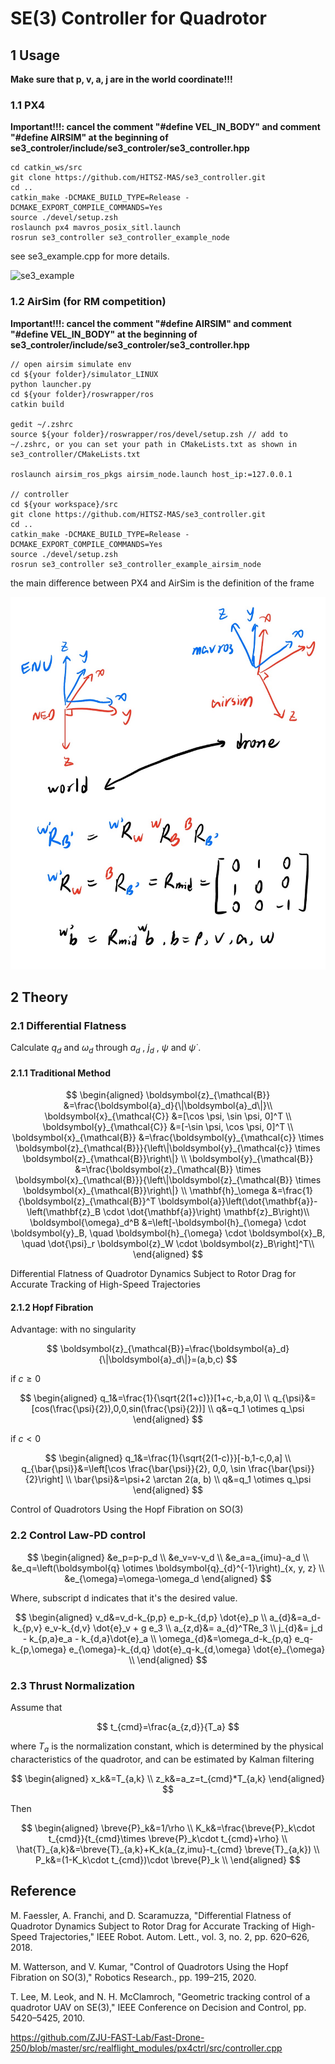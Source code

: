 # SE(3) Controller for Quadrotor



## 1 Usage

**Make sure that p, v, a, j are in the world coordinate!!!**

### 1.1 PX4

**Important!!!: cancel the comment "#define VEL_IN_BODY" and comment "#define AIRSIM" at the beginning of se3_controler/include/se3_controler/se3_controller.hpp**

```
cd catkin_ws/src
git clone https://github.com/HITSZ-MAS/se3_controller.git
cd ..
catkin_make -DCMAKE_BUILD_TYPE=Release -DCMAKE_EXPORT_COMPILE_COMMANDS=Yes
source ./devel/setup.zsh
roslaunch px4 mavros_posix_sitl.launch
rosrun se3_controller se3_controller_example_node
```

see se3_example.cpp for more details. 

![se3_example](attachments/se3_example.gif)

### 1.2 AirSim (for RM competition)

**Important!!!: cancel the comment "#define AIRSIM" and comment "#define VEL_IN_BODY" at the beginning of se3_controler/include/se3_controler/se3_controller.hpp**

```
// open airsim simulate env
cd ${your folder}/simulator_LINUX
python launcher.py
cd ${your folder}/roswrapper/ros
catkin build

gedit ~/.zshrc
source ${your folder}/roswrapper/ros/devel/setup.zsh // add to ~/.zshrc, or you can set your path in CMakeLists.txt as shown in se3_controller/CMakeLists.txt

roslaunch airsim_ros_pkgs airsim_node.launch host_ip:=127.0.0.1

// controller
cd ${your workspace}/src
git clone https://github.com/HITSZ-MAS/se3_controller.git
cd ..
catkin_make -DCMAKE_BUILD_TYPE=Release -DCMAKE_EXPORT_COMPILE_COMMANDS=Yes
source ./devel/setup.zsh
rosrun se3_controller se3_controller_example_airsim_node
```

the main difference between PX4 and AirSim is the definition of the frame

![PX4_vs_AirSim](attachments/PX4_vs_AirSim.jpg)

## 2 Theory

### 2.1 Differential Flatness

Calculate $q_d$ and $\omega_d$ through $a_d$ , $j_d$ , $\psi$ and $\dot{\psi}$ .

#### 2.1.1 Traditional Method

$$
\begin{aligned}
\boldsymbol{z}_{\mathcal{B}} &=\frac{\boldsymbol{a}_d}{\|\boldsymbol{a}_d\|}\\
\boldsymbol{x}_{\mathcal{C}} &=[\cos \psi, \sin \psi, 0]^T \\
\boldsymbol{y}_{\mathcal{C}} &=[-\sin \psi, \cos \psi, 0]^T \\
\boldsymbol{x}_{\mathcal{B}} &=\frac{\boldsymbol{y}_{\mathcal{c}} \times \boldsymbol{z}_{\mathcal{B}}}{\left\|\boldsymbol{y}_{\mathcal{c}} \times \boldsymbol{z}_{\mathcal{B}}\right\|} \\
\boldsymbol{y}_{\mathcal{B}} &=\frac{\boldsymbol{z}_{\mathcal{B}} \times \boldsymbol{x}_{\mathcal{B}}}{\left\|\boldsymbol{z}_{\mathcal{B}} \times \boldsymbol{x}_{\mathcal{B}}\right\|} \\
\mathbf{h}_\omega &=\frac{1}{\boldsymbol{z}_{\mathcal{B}}^T \boldsymbol{a}}\left(\dot{\mathbf{a}}-\left(\mathbf{z}_B \cdot \dot{\mathbf{a}}\right) \mathbf{z}_B\right)\\
\boldsymbol{\omega}_d^B &=\left[-\boldsymbol{h}_{\omega} \cdot \boldsymbol{y}_B, \quad \boldsymbol{h}_{\omega} \cdot \boldsymbol{x}_B, \quad \dot{\psi}_r \boldsymbol{z}_W \cdot \boldsymbol{z}_B\right]^T\\
\end{aligned}
$$

Differential Flatness  of Quadrotor Dynamics Subject to Rotor Drag for Accurate Tracking of  High-Speed Trajectories

#### 2.1.2 Hopf Fibration

Advantage: with no singularity

$$
\boldsymbol{z}_{\mathcal{B}}=\frac{\boldsymbol{a}_d}{\|\boldsymbol{a}_d\|}=(a,b,c)
$$

if $c\geq0$

$$
\begin{aligned} 
q_1&=\frac{1}{\sqrt{2(1+c)}}[1+c,-b,a,0] \\
q_{\psi}&=[cos(\frac{\psi}{2}),0,0,sin(\frac{\psi}{2})] \\
q&=q_1 \otimes q_\psi
\end{aligned}
$$

if $c<0$

$$
\begin{aligned} 
q_1&=\frac{1}{\sqrt{2(1-c)}}[-b,1-c,0,a] \\
q_{\bar{\psi}}&=\left[\cos \frac{\bar{\psi}}{2}, 0,0, \sin \frac{\bar{\psi}}{2}\right] \\
\bar{\psi}&=\psi+2 \arctan 2(a, b) \\
q&=q_1 \otimes q_\psi
\end{aligned}
$$

Control of Quadrotors Using the Hopf Fibration on SO(3)

### 2.2 Control Law-PD control

$$
\begin{aligned}
&e_p=p-p_d \\
&e_v=v-v_d \\
&e_a=a_{imu}-a_d \\
&e_q=\left(\boldsymbol{q} \otimes \boldsymbol{q}_{d}^{-1}\right)_{x, y, z} \\
&e_{\omega}=\omega-\omega_d
\end{aligned}
$$

Where, subscript d indicates that it's the desired value.

$$
\begin{aligned}
v_d&=v_d-k_{p,p} e_p-k_{d,p} \dot{e}_p \\
a_{d}&=a_d-k_{p,v} e_v-k_{d,v} \dot{e}_v + g e_3 \\
a_{z,d}&= a_{d}^TRe_3 \\
j_{d}&= j_d - k_{p,a}e_a - k_{d,a}\dot{e}_a \\
\omega_{d}&=\omega_d-k_{p,q} e_q-k_{p,\omega} e_{\omega}-k_{d,q} \dot{e}_q-k_{d,\omega} \dot{e}_{\omega} \\
\end{aligned}
$$

### 2.3 Thrust Normalization

Assume that

$$
t_{cmd}=\frac{a_{z,d}}{T_a}
$$

where $T_a$ is the normalization constant, which is determined by the physical characteristics of the quadrotor, and can be estimated by Kalman filtering

$$
\begin{aligned}
x_k&=T_{a,k} \\
z_k&=a_z=t_{cmd}*T_{a,k}
\end{aligned}
$$

Then

$$
\begin{aligned}
\breve{P}_k&=1/\rho \\
K_k&=\frac{\breve{P}_k\cdot t_{cmd}}{t_{cmd}\times \breve{P}_k\cdot t_{cmd}+\rho} \\
\hat{T}_{a,k}&=\breve{T}_{a,k}+K_k(a_{z,imu}-t_{cmd} \breve{T}_{a,k}) \\
P_k&=(1-K_k\cdot t_{cmd})\cdot \breve{P}_k \\
\end{aligned}
$$

## Reference

M. Faessler, A. Franchi, and D. Scaramuzza, "Differential Flatness  of Quadrotor Dynamics Subject to Rotor Drag for Accurate Tracking of  High-Speed Trajectories," IEEE Robot. Autom. Lett., vol. 3, no. 2, pp. 620–626, 2018.

M. Watterson, and V. Kumar, "Control of Quadrotors Using the Hopf  Fibration on SO(3),"  Robotics Research., pp. 199–215, 2020.

T. Lee, M. Leok, and N. H. McClamroch, "Geometric tracking control of a quadrotor UAV on SE(3)," IEEE Conference on Decision and Control, pp. 5420–5425, 2010. 

https://github.com/ZJU-FAST-Lab/Fast-Drone-250/blob/master/src/realflight_modules/px4ctrl/src/controller.cpp
